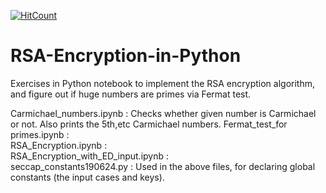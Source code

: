 [![HitCount](http://hits.dwyl.com/parthnan/RSA-Encryption-in-Python.svg)](http://hits.dwyl.com/parthnan/RSA-Encryption-in-Python)
# RSA-Encryption-in-Python
Exercises in Python notebook to implement the RSA encryption algorithm, and figure out if huge numbers are primes via Fermat test. 
 
Carmichael_numbers.ipynb	:  Checks whether given number is Carmichael or not. Also prints the 5th,etc Carmichael numbers.
Fermat_test_for primes.ipynb	:  
RSA_Encryption.ipynb	:   
RSA_Encryption_with_ED_input.ipynb	 :  
seccap_constants190624.py  :  Used in the above files, for declaring global constants (the input cases and keys).

